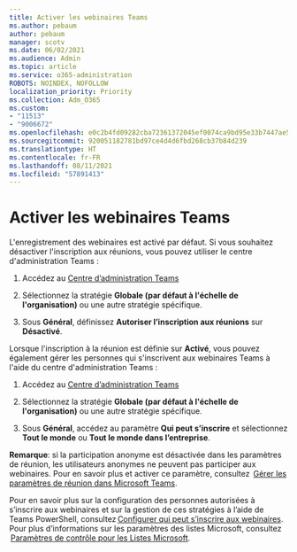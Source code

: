 ```yaml
---
title: Activer les webinaires Teams
ms.author: pebaum
author: pebaum
manager: scotv
ms.date: 06/02/2021
ms.audience: Admin
ms.topic: article
ms.service: o365-administration
ROBOTS: NOINDEX, NOFOLLOW
localization_priority: Priority
ms.collection: Adm_O365
ms.custom:
- "11513"
- "9006672"
ms.openlocfilehash: e0c2b4fd09282cba72361372045ef0074ca9bd95e33b7447ae59c5fa8f489062
ms.sourcegitcommit: 920051182781bd97ce4d4d6fbd268cb37b84d239
ms.translationtype: HT
ms.contentlocale: fr-FR
ms.lasthandoff: 08/11/2021
ms.locfileid: "57891413"
---
```

# <a name="enable-teams-webinars"></a>Activer les webinaires Teams

L'enregistrement des webinaires est activé par défaut. Si vous souhaitez désactiver l'inscription aux réunions, vous pouvez utiliser le centre d'administration Teams : 

1. Accédez au [Centre d’administration Teams](https://admin.teams.microsoft.com/policies/meetings) 

2. Sélectionnez la stratégie **Globale (par défaut à l'échelle de l'organisation)** ou une autre stratégie spécifique. 

3. Sous **Général**, définissez **Autoriser l’inscription aux réunions** sur **Désactivé**. 

Lorsque l'inscription à la réunion est définie sur **Activé**, vous pouvez également gérer les personnes qui s'inscrivent aux webinaires Teams à l'aide du centre d'administration Teams : 

1. Accédez au [Centre d’administration Teams](https://admin.teams.microsoft.com/policies/meetings) 

2. Sélectionnez la stratégie **Globale (par défaut à l'échelle de l'organisation)** ou une autre stratégie spécifique. 

3. Sous **Général**, accédez au paramètre **Qui peut s’inscrire** et sélectionnez **Tout le monde** ou **Tout le monde dans l’entreprise**. 

**Remarque**: si la participation anonyme est désactivée dans les paramètres de réunion, les utilisateurs anonymes ne peuvent pas participer aux webinaires. Pour en savoir plus et activer ce paramètre, consultez  [Gérer les paramètres de réunion dans Microsoft Teams](https://docs.microsoft.com/microsoftteams/meeting-settings-in-teams). 

Pour en savoir plus sur la configuration des personnes autorisées à s’inscrire aux webinaires et sur la gestion de ces stratégies à l’aide de Teams PowerShell, consultez [Configurer qui peut s’inscrire aux webinaires](https://docs.microsoft.com/microsoftteams/set-up-webinars?source=docs#configure-who-can-register-for-webinars). Pour plus d’informations sur les paramètres des listes Microsoft, consultez  [Paramètres de contrôle pour les Listes Microsoft](https://docs.microsoft.com/sharepoint/control-lists). 